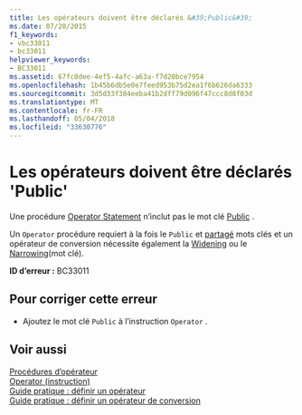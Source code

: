 ```yaml
---
title: Les opérateurs doivent être déclarés &#39;Public&#39;
ms.date: 07/20/2015
f1_keywords:
- vbc33011
- bc33011
helpviewer_keywords:
- BC33011
ms.assetid: 67fc0dee-4ef5-4afc-a63a-f7d20bce7954
ms.openlocfilehash: 1b45b6db5e0e7feed953b75d2ea1f6b626da6333
ms.sourcegitcommit: 3d5d33f384eeba41b2dff79d096f47ccc8d8f03d
ms.translationtype: MT
ms.contentlocale: fr-FR
ms.lasthandoff: 05/04/2018
ms.locfileid: "33630776"
---
```

# <a name="operators-must-be-declared-39public39"></a>Les opérateurs doivent être déclarés &#39;Public&#39;
Une procédure [Operator Statement](../../visual-basic/language-reference/statements/operator-statement.md) n’inclut pas le mot clé [Public](../../visual-basic/language-reference/modifiers/public.md) .  
  
 Un `Operator` procédure requiert à la fois le `Public` et [partagé](../../visual-basic/language-reference/modifiers/shared.md) mots clés et un opérateur de conversion nécessite également la [Widening](../../visual-basic/language-reference/modifiers/widening.md) ou le [Narrowing](../../visual-basic/language-reference/modifiers/narrowing.md)(mot clé).  
  
 **ID d’erreur :** BC33011  
  
## <a name="to-correct-this-error"></a>Pour corriger cette erreur  
  
-   Ajoutez le mot clé `Public` à l’instruction `Operator` .  
  
## <a name="see-also"></a>Voir aussi  
 [Procédures d’opérateur](../../visual-basic/programming-guide/language-features/procedures/operator-procedures.md)  
 [Operator (instruction)](../../visual-basic/language-reference/statements/operator-statement.md)  
 [Guide pratique : définir un opérateur](../../visual-basic/programming-guide/language-features/procedures/how-to-define-an-operator.md)  
 [Guide pratique : définir un opérateur de conversion](../../visual-basic/programming-guide/language-features/procedures/how-to-define-a-conversion-operator.md)

